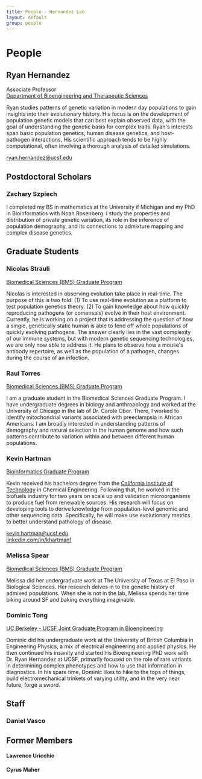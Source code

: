 ```yaml
---
title: People - Hernandez Lab
layout: default
group: people
---
```


# People

## Ryan Hernandez

Associate Professor  
[Department of Bioengineering and Therapeutic Sciences](http://bts.ucsf.edu/)  

Ryan studies patterns of genetic variation in modern day populations to gain 
insights into their evolutionary history. His focus is on the development of 
population genetic models that can best explain observed data, with the goal of
understanding the genetic basis for complex traits.  Ryan's interests span 
basic population genetics, human disease genetics, and host-pathogen 
interactions.  His scientific approach tends to be highly computational, often
involving a thorough analysis of detailed simulations.

[ryan.hernandez@ucsf.edu](mailto:ryan.hernandez@ucsf.edu)

## Postdoctoral Scholars

### Zachary Szpiech

I completed my BS in mathematics at the University if Michigan and my PhD in 
Bioinformatics with Noah Rosenberg. I study the properties and distribution of 
private genetic variation, its role in the inference of population demography, 
and its connections to admixture mapping and complex disease genetics.

## Graduate Students

### Nicolas Strauli

[Biomedical Sciences (BMS) Graduate Program](https://bms.ucsf.edu/)

Nicolas is interested in observing evolution take place in real-time. The 
purpose of this is two fold: (1) To use real-time evolution as a platform to 
test population genetics theory. (2) To gain knowledge about how quickly 
reproducing pathogens (or comensals) evolve in their host environment. 
Currently, he is working on a project that is addressing the question of how a 
single, genetically static human is able to fend off whole populations of 
quickly evolving pathogens. The answer clearly lies in the vast complexity of 
our immune systems, but with modern genetic sequencing technologies, we are 
only now able to address it. He plans to observe how a mouse's antibody 
repertoire, as well as the population of a pathogen, changes during the course 
of an infection.

### Raul Torres

[Biomedical Sciences (BMS) Graduate Program](https://bms.ucsf.edu/)

I am a graduate student in the Biomedical Sciences Graduate Program. I have 
undergraduate degrees in biology and anthropology and worked at the University 
of Chicago in the lab of Dr. Carole Ober. There, I worked to identify 
mitochondrial variants associated with preeclampsia in African Americans. I am 
broadly interested in understanding patterns of demography and natural 
selection in the human genome and how such patterns contribute to variation 
within and between different human populations.

### Kevin Hartman

[Bioinformatics Graduate Program](http://bioinformatics.ucsf.edu/)

Kevin received his bachelors degree from the [California Institute of 
Technology](https://www.caltech.edu/) in Chemical Engineering. Following that, 
he worked in the biofuels industry for two years on scale up and validation
microorganisms to produce fuel from renewable sources. His research will focus
on developing tools to derive knowledge 
from population-level genomic and other sequencing data. Specifically, he will 
make use evolutionary metrics to better understand pathology of disease.

[kevin.hartman@ucsf.edu](mailto:kevin.hartman@ucsf.edu)  
[linkedin.com/in/khartman1](https://www.linkedin.com/in/khartman1)

### Melissa Spear

[Biomedical Sciences (BMS) Graduate Program](https://bms.ucsf.edu/)

Melissa did her undergraduate work at The University of Texas at El Paso in
Biological Sciences. Her research delves in to the genetic history of admixed
populations. When she is not in the lab, Melissa spends her time biking around
SF and baking everything imaginable.

### Dominic Tong

[UC Berkeley - UCSF Joint Graduate Program in Bioengineering](http://bioegrad.berkeley.edu/)

Dominic did his undergraduate work at the University of British Columbia in
Engineering Physics, a mix of electrical engineering and applied physics. He
then continued his insanity and started his Bioengineering PhD work with Dr.
Ryan Hernandez at UCSF, primarily focused on the role of rare variants in
determining complex phenotypes and how to use that information in diagnostics.
In his spare time, Dominic likes to hike to the tops of things, build
electromechanical trinkets of varying utility, and in the very near future,
forge a sword.

## Staff

### Daniel Vasco

## Former Members

#### Lawrence Uricchio

#### Cyrus Maher